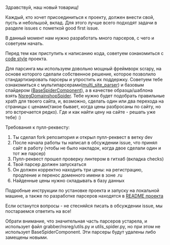 Здравствуй, наш новый товарищ!

Каждый, кто хочет присоединиться к проекту, должен внести свой, пусть и небольшой, вклад. Для этого лучше всего подходят задачи в разделе issues с пометкой good first issue. 

В данный момент нам нужно разработать много парсеров, с чего и советуем начать.

Перед тем как приступить к написанию кода, советуем ознакомиться с [code style](CODE_STYLE.md) проекта.

Для парсинга мы используем довольно мощный фреймворк scrapy, на основе которого сделали собственное решение, которое позволило стандартизировать парсеры и упростить их поддержку. Советуем тебе ознакомиться с мультипарсерами([multi_site_parser](https://github.com/ecodomen/nsreg-watcher/blob/dev/src/grabber/nsreg/spiders/multi_site_spider6.py)) и базовым спайдером ([BaseSpiderComponent](https://github.com/ecodomen/nsreg-watcher/blob/dev/src/grabber/nsreg/base_site_spider.py)), а в качестве образца/шаблона взять [NsregDomainshopSpider](https://github.com/ecodomen/nsreg-watcher/blob/dev/src/grabber/nsreg/spiders/nsreg_domainshop.py). Тебе нужно будет подобрать правильные xpath для твоего сайта, и, возможно, сделать один или два перехода на страницы с ценами(такое бывает, когда цены разбросаны по сайту, но это встречается редко). Где и как найти цену на сайте - решать уже тебе) :)

Требования к пулл-реквесту: 
1. Ты сделал fork репозитория и открыл пулл-реквест в ветку dev
2. После начала работы ты написал в обсуждении issue, что принял сайт в работу (чтобы не было накладок, когда двое сделали один и тот же парсер)
3. Пулл-реквест прошел проверку линтером в гитхаб (вкладка checks)
4. Твой парсер должен запускаться
5. Он должен корректно находить три цены: на регистрацию, продление и перенос доменного имени в зоне .ru
6. Найденные цены нужно складывать в базу данных

Подробные инструкции по установке проекта и запуску на локальной машине, а также по разработке парсеров находятся в [README проекта](https://github.com/ecodomen/nsreg-watcher/blob/dev/README.md)

Если останутся вопросы - не стесняйся писать в обсуждении issue, мы постараемся ответить на все!

Обрати внимание, что значительная часть парсеров устарела, и использует файл grabber/nsreg/utils.py и utils_spider.py, но при этом не использует BaseSpiderComponent. Эти парсеры будут удалены либо замещены новыми.
